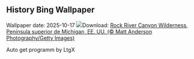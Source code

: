 ## History Bing Wallpaper
Wallpaper date: 2025-10-17
![](https://www.bing.com/th?id=OHR.RockRiverFalls_ES-ES6474484835_UHD.jpg&w=1000)Download: [Rock River Canyon Wilderness, Península superior de Míchigan, EE. UU. (© Matt Anderson Photography/Getty Images)](https://www.bing.com/th?id=OHR.RockRiverFalls_ES-ES6474484835_UHD.jpg)

Auto get programm by LtgX
